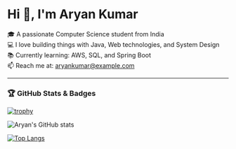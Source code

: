 # Hi 👋, I'm Aryan Kumar

🎓 A passionate Computer Science student from India  
💻 I love building things with Java, Web technologies, and System Design  
📚 Currently learning: AWS, SQL, and Spring Boot  
📫 Reach me at: aryankumar@example.com  

---

### 🏆 GitHub Stats & Badges

[![trophy](https://github-profile-trophy.vercel.app/?username=aryank87&theme=gruvbox&margin-w=15)](https://github.com/ryo-ma/github-profile-trophy)

![Aryan's GitHub stats](https://github-readme-stats.vercel.app/api?username=aryank87&show_icons=true&theme=radical)

[![Top Langs](https://github-readme-stats.vercel.app/api/top-langs/?username=aryank87&layout=compact&theme=radical)](https://github.com/aryank87)

